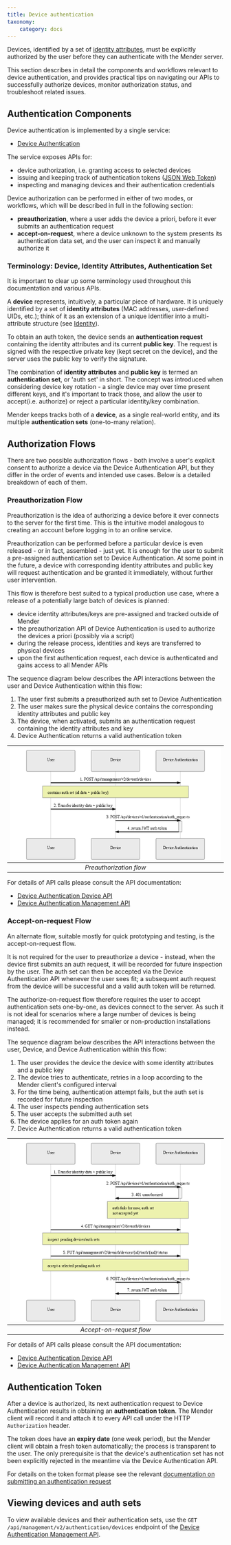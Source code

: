 ```yaml
---
title: Device authentication
taxonomy:
    category: docs
---
```


Devices, identified by a set of [identity attributes](../../client-configuration/identity), must be explicitly authorized
by the user before they can authenticate with the Mender server.

This section describes in detail the components and workflows relevant to device authentication,
and provides practical tips on navigating our APIs to successfully authorize devices, monitor authorization status,
and troubleshoot related issues.

## Authentication Components
Device authentication is implemented by a single service:
* [Device Authentication](https://github.com/mendersoftware/deviceauth?target=_blank)

The service exposes APIs for:
* device authorization, i.e. granting access to selected devices
* issuing and keeping track of authentication tokens ([JSON Web Token](https://jwt.io?target=_blank))
* inspecting and managing devices and their authentication credentials

Device authorization can be performed in either of two modes, or workflows, which will be described in full in the following section:
* **preauthorization**, where a user adds the device a priori, before it ever submits an authentication request
* **accept-on-request**, where a device unknown to the system presents its authentication data set, and the user
can inspect it and manually authorize it

### Terminology: Device, Identity Attributes, Authentication Set
It is important to clear up some terminology used throughout this documentation and various APIs.

A **device** represents, intuitively, a particular piece of hardware. It is uniquely identified by a
set of **identity attributes** (MAC addresses, user-defined UIDs, etc.); think of it as an extension of a unique identifier into a multi-attribute structure (see [Identity](../../client-configuration/identity)).

To obtain an auth token, the device sends an **authentication request** containing the identity attributes and its current
**public key**. The request is signed with the respective private key (kept secret on the device), and the server uses
the public key to verify the signature.

The combination of **identity attributes** and **public key** is termed an **authentication set**, or 'auth set' in short. The concept
was introduced when considering device key rotation - a single device may over time present different keys, and it's
important to track those, and allow the user to accept(i.e. authorize) or reject a particular identity/key combination.

Mender keeps tracks both of a **device**, as a single real-world entity, and its multiple  **authentication sets** (one-to-many relation).

## Authorization Flows
There are two possible authorization flows - both involve a user's explicit consent to authorize a device via
the Device Authentication API, but they differ in the order of events and intended use cases. Below is a detailed breakdown
of each of them.

### Preauthorization Flow
Preauthorization is the idea of authorizing a device before it ever connects to the server for the first time. This is the intuitive
model analogous to creating an account before logging in to an online service.

Preauthorization can be performed before a particular device is even released - or in fact, assembled - just yet. It is enough for
the user to submit a pre-assigned authentication set to Device Authentication. At
some point in the future, a device with corresponding identity attributes and public key will request authentication and be granted it
immediately, without further user intervention.

This flow is therefore best suited to a typical production use case, where a release of a potentially large batch of devices is planned:
* device identity attributes/keys are pre-assigned and tracked outside of Mender
* the preauthorization API of Device Authentication is used to authorize the devices a priori (possibly via a script)
* during the release process, identities and keys are transferred to physical devices
* upon the first authentication request, each device is authenticated and gains access to all Mender APIs

The sequence diagram below describes the API interactions between the user and Device Authentication within this flow:
1. The user first submits a preauthorized auth set to Device Authentication
2. The user makes sure the physical device contains the corresponding identity attributes and public key
3. The device, when activated, submits an authentication request containing the identity attributes and key
4. Device Authentication returns a valid authentication token

| ![Preauthorization flow](preauth.png) |
|:--:|
|*Preauthorization flow*|

For details of API calls please consult the API documentation:

* [Device Authentication Device API](../../apis/device-apis/device-authentication)
* [Device Authentication Management API](../../apis/management-apis/device-authentication)

### Accept-on-request Flow
An alternate flow, suitable mostly for quick prototyping and testing, is the accept-on-request flow.

It is not required for the user to preauthorize a device - instead, when the device first submits an auth request, it will
be recorded for future inspection by the user. The auth set can then be accepted via the Device Authentication API whenever the
user sees fit; a subsequent auth request from the device will be successful and a valid auth token will be returned.

The authorize-on-request flow therefore requires the user to accept authentication sets one-by-one, as devices connect to the server.
As such it is not ideal for scenarios where a large number of devices is being managed; it is recommended for smaller or non-production
installations instead.

The sequence diagram below describes the API interactions between the user, Device, and Device Authentication within this flow:
1. The user provides the device the device with some identity attributes and a public key
2. The device tries to authenticate, retries in a loop according to the Mender client's configured interval
3. For the time being, authentication attempt fails, but the auth set is recorded for future inspection
4. The user inspects pending authentication sets
5. The user accepts the submitted auth set
6. The device applies for an auth token again
7. Device Authentication returns a valid authentication token

| ![Accept-on-request flow](accept-on-req.png) |
|:--:|
|*Accept-on-request flow*|

For details of API calls please consult the API documentation:

* [Device Authentication Device API](../../apis/device-apis/device-authentication)
* [Device Authentication Management API](../../apis/management-apis/device-authentication)


## Authentication Token
After a device is authorized, its next authentication request to Device Authentication results
in obtaining an **authentication token**. The Mender client will record it and attach it to every API call under
the HTTP `Authorization` header.

The token does have an **expiry date** (one week period), but the Mender client will obtain a fresh token automatically;
the process is transparent to the user. The only prerequisite is that the device's authentication set has not been
explicitly rejected in the meantime via the Device Authentication API.

For details on the token format please see the relevant [documentation on submitting an authentication request](../../apis/device-apis/device-authentication)

## Viewing devices and auth sets
To view available devices and their authentication sets, use the `GET /api/management/v2/authentication/devices` endpoint of the
[Device Authentication Management API](../../apis/management-apis/device-authentication).
